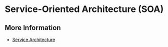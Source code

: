 # Service-Oriented Architecture \(SOA\)

## More Information

* [Service Architecture](https://www.service-architecture.com/)



